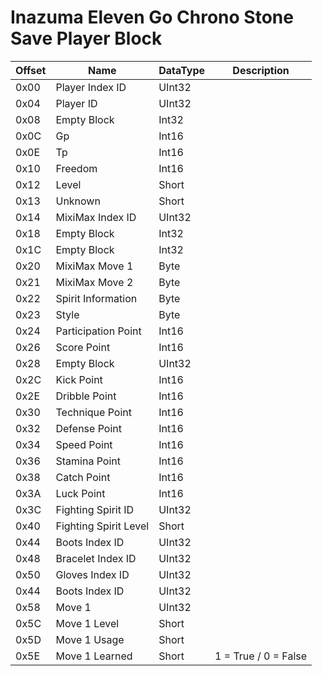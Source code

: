 # Inazuma Eleven Go Chrono Stone Save Player Block

Offset | Name | DataType | Description
--- | --- | --- | --- 
0x00 | Player Index ID | UInt32 |
0x04 | Player ID | UInt32 |
0x08 | Empty Block | Int32 |
0x0C | Gp | Int16 |
0x0E | Tp | Int16 |
0x10 | Freedom | Int16 |
0x12 | Level | Short |
0x13 | Unknown | Short |
0x14 | MixiMax Index ID | UInt32 |
0x18 | Empty Block | Int32 |
0x1C | Empty Block | Int32 |
0x20 | MixiMax Move 1 | Byte |
0x21 | MixiMax Move 2 | Byte |
0x22 | Spirit Information | Byte |
0x23 | Style | Byte |
0x24 | Participation Point | Int16 |
0x26 | Score Point | Int16 |
0x28 | Empty Block | UInt32 |
0x2C | Kick Point | Int16 |
0x2E | Dribble Point | Int16 |
0x30 | Technique Point | Int16 |
0x32 | Defense Point | Int16 |
0x34 | Speed Point | Int16 |
0x36 | Stamina Point | Int16 |
0x38 | Catch Point | Int16 |
0x3A | Luck Point | Int16 |
0x3C | Fighting Spirit ID | UInt32 |
0x40 | Fighting Spirit Level | Short |
0x44 | Boots Index ID | UInt32 |
0x48 | Bracelet Index ID | UInt32 |
0x50 | Gloves Index ID | UInt32 |
0x44 | Boots Index ID | UInt32 |
0x58 | Move 1 | UInt32 |
0x5C | Move 1 Level | Short |
0x5D | Move 1 Usage | Short |
0x5E | Move 1 Learned | Short | 1 = True / 0 = False |
